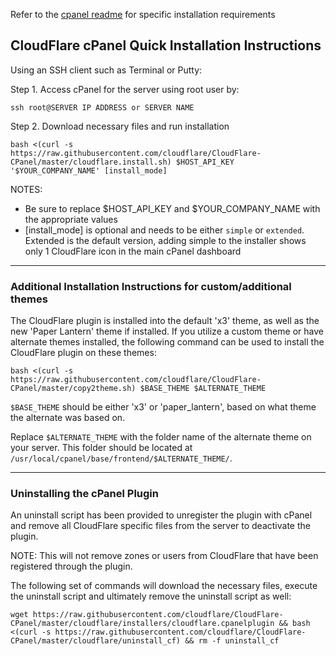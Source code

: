 Refer to the [cpanel readme](cloudflare/README) for specific installation requirements

## CloudFlare cPanel Quick Installation Instructions

Using an SSH client such as Terminal or Putty:

Step 1. Access cPanel for the server using root user by:

`ssh root@SERVER IP ADDRESS or SERVER NAME`

Step 2. Download necessary files and run installation

`bash <(curl -s https://raw.githubusercontent.com/cloudflare/CloudFlare-CPanel/master/cloudflare.install.sh) $HOST_API_KEY '$YOUR_COMPANY_NAME' [install_mode]`

NOTES:
- Be sure to replace $HOST_API_KEY and $YOUR_COMPANY_NAME with the appropriate values
- [install_mode] is optional and needs to be either `simple` or `extended`. Extended is the default version, adding simple to the installer shows only 1 CloudFlare icon in the main cPanel dashboard

---

### Additional Installation Instructions for custom/additional themes

The CloudFlare plugin is installed into the default 'x3' theme, as well as the new 'Paper Lantern' theme if installed. If you utilize a custom theme or have alternate themes installed, the following command can be used to install the CloudFlare plugin on these themes:

`bash <(curl -s https://raw.githubusercontent.com/cloudflare/CloudFlare-CPanel/master/copy2theme.sh) $BASE_THEME $ALTERNATE_THEME`

`$BASE_THEME` should be either 'x3' or 'paper_lantern', based on what theme the alternate was based on.

Replace `$ALTERNATE_THEME` with the folder name of the alternate theme on your server. This folder should be located at `/usr/local/cpanel/base/frontend/$ALTERNATE_THEME/`.

---

### Uninstalling the cPanel Plugin

An uninstall script has been provided to unregister the plugin with cPanel and remove all CloudFlare specific files from the server to deactivate the plugin.

NOTE: This will not remove zones or users from CloudFlare that have been registered through the plugin.

The following set of commands will download the necessary files, execute the uninstall script and ultimately remove the uninstall script as well:

`wget https://raw.githubusercontent.com/cloudflare/CloudFlare-CPanel/master/cloudflare/installers/cloudflare.cpanelplugin && bash <(curl -s https://raw.githubusercontent.com/cloudflare/CloudFlare-CPanel/master/cloudflare/uninstall_cf) && rm -f uninstall_cf`
